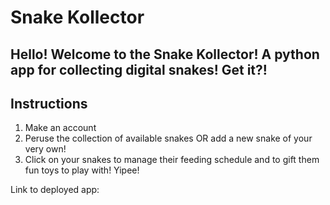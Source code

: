 # Snake Kollector
## Hello! Welcome to the Snake Kollector! A python app for collecting digital snakes! Get it?!

## Instructions
1. Make an account
2. Peruse the collection of available snakes OR add a new snake of your very own!
3. Click on your snakes to manage their feeding schedule and to gift them fun toys to play with! Yipee!

Link to deployed app:
